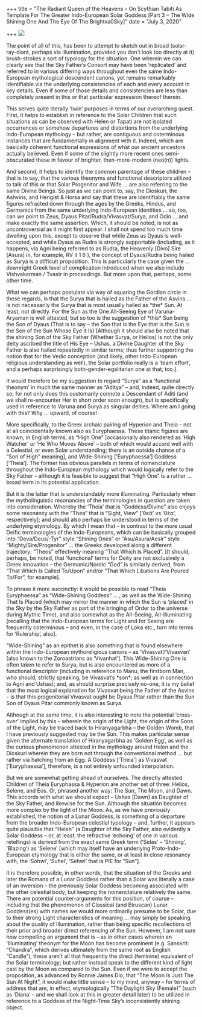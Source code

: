 +++
title = "The Radiant Queen of the Heavens – On Scythian Tabiti As Template For The Greater Indo-European Solar Goddess  [Part 3 – The Wide Shining One And The Eye Of The Brightxa0Sky]"
date = "July 3, 2020"

+++
![](https://aryaakasha.files.wordpress.com/2020/07/dq7n-advoaeynaa-1.jpg?w=614)

The point of all of this, has been to attempt to sketch out in broad
(solar-ray-diant, perhaps via illumination, provided you don’t look too
directly at it) brush-strokes a sort of typology for the situation. One
wherein we can clearly see that the Sky Father’s Consort may have been
‘replicated’ and referred to in various differing ways throughout even
the same Indo-European mythological descendent canons, yet remains
remarkably identifiable via the underlying consistencies of each and
every account in key details. Even if some of those details and
consistencies are less than completely present in this or that
particular expression thereof therein.

This serves quite literally ‘twin’ purposes in terms of our overarching
quest. First, it helps to establish in reference to the Solar Children
that such situations as can be observed with Helen or Tapati are not
isolated occurrences or somehow departures and distortions from the
underlying Indo-European mythology – but rather, are contiguous and
coterminous instances that are fundamentally in alignment with it.
Indeed, which are basically coherent functional expressions of what our
ancient ancestors actually believed. Even if some of the slightly more
recent ones semi-obscurated these in favour of brighter,
then-more-modern (neo(n)) lights.

And second, it helps to identify the common parentage of these children
– that is to say, that the various theonyms and functional descriptors
utilized to talk of this or that Solar Progenitor and Wife … are also
referring to the same Divine Beings. So just as we can point to, say,
the Dioskuri, the Ashvins, and Hengist & Horsa and say that these are
identifiably the same figures refracted down through the ages by the
Greeks, Hindus, and Germanics from the same underlying Indo-European
identities … so, too, can we point to Zeus, Dyaus
Pitar/Rudra/Vivasvat/Surya, and Odin … and make exactly the same
assertion. Which, it should be noted, is not as uncontroversial as it
might first appear. I shall not spend too much time dwelling upon this,
except to observe that while Zeus as Dyaus is well-accepted, and while
Dyaus as Rudra is strongly supportable (including, as it happens, via
Agni being referred to as Rudra, the Heavenly \[Divo\] Sire \[Asura\]
in, for example, RV II 1 6 ), the concept of Dyaus/Rudra being hailed as
Surya is a difficult proposition. This is particularly the case given
the … downright Greek level of complication introduced when we also
include Vishvakarman / Tvastr in proceedings. But more upon that,
perhaps, some other time.

What we can perhaps postulate via way of squaring the Gordian circle in
these regards, is that the Surya that is hailed as the Father of the
Asvins … is not necessarily the Surya that is most usually hailed as
\*the\* Sun. At least, not directly. For the Sun as the One All-Seeing
Eye of Varuna-Aryaman is well attested, but so too is the suggestion of
\*this\* Sun being the Son of Dyaus (That is to say – the Son that is
the Eye that is the Sun is the Son of the Sun Whose Eye It Is)
\[Although it should also be noted that the shining Son of the Sky
Father (Whether Surya, or Helios) is not the only deity ascribed the
title of His Eye – Ushas, a Divine Daughter of the Sky Father is also
hailed repeatedly in similar terms; thus further supporting the notion
that for the Vedic conception (and likely, other Indo-European religious
understanding as well), the Solar portfolio really is a ‘team effort’,
and a perhaps surprisingly both-gender-egalitarian one at that, too.\].

It would therefore be my suggestion to regard “Surya” as a ‘functional
theonym’ in much the same manner as “Aditya” – and, indeed, quite
directly so; for not only does this customarily connote a Descendant of
Aditi (and we shall re-encounter Her in short order soon enough), but is
specifically used in reference to Varuna and Surya as singular deities.
Where am I going with this? Why … upward, of course!

More specifically, to the Greek archaic pairing of Hyperion and Theia –
not at all coincidentally known also as Euryphaessa. These titanic
figures are known, in English terms, as “High One” \[occasionally also
rendered as ‘High Watcher’ or ‘He Who Moves Above’ – both of which would
accord well with a Celestial, or even Solar understanding; there is an
outside chance of a “Son of High” meaning\], and Wide-Shining
\[‘Euryphaessa’\] Goddess \[‘Theia’\]. The former has obvious parallels
in terms of nomenclature throughout the Indo-European mythology which
would logically refer to the Sky Father – although it is feasible to
suggest that “High One” is a rather … broad term in its potential
application.

But it is the latter that is understandably more illuminating.
Particularly when the mytholinguistic resonancies of the terminologies
in question are taken into consideration. Whereby the ‘Theia’ that is
“Goddess/Divine” also enjoys some resonancy with the “Thea” that is
“Sight, View” \[‘θεᾱ́’ vs ‘θέα’, respectively\]; and should also perhaps
be understood in terms of the underlying etymology. By which I mean that
– in contrast to the more usual Deific terminologies of the
Indo-Europeans, which can be basically grouped into “Deva/Deus/-Tyr”
style “Shining Ones” or “Asu/Asura/Aesir” style “Mighty/Sire/Progenitor”
… the Greeks developed along a different trajectory: “Theos” effectively
meaning “That Which Is Placed”. \[It should, perhaps, be noted, that
‘functional’ terms for Deity are not exclusively a Greek innovation –
the Germanic/Nordic “God” is similarly derived, from “That Which Is
Called To/Upon” and/or “That Which Libations Are Poured To/For”, for
example\].

To phrase it more succinctly: it would be possible to read “Theia
Euryphaessa” as “Wide-Shining Goddess” … , as well as the Wide-Shining
That Is Placed (which may mirror the manner in which the Sun is ‘placed’
in the Sky by the Sky Father as part of the bringing of Order to the
universe during Mythic Time), and also somewhat as the All-Seeing,
All-Illuminating \[recalling that the Indo-European terms for Light and
for Seeing are frequently coterminous – and even, in the case of Loka
etc., turn into terms for ‘Rulership’, also\].

“Wide-Shining” as an epithet is also something that is found elsewhere
within the Indo-European mythoreligious canons – as
‘Vivasvat’/’Vivasvan’ \[also known to the Zoroastrians as ‘Vivanhat’\].
This Wide-Shining One is often taken to refer to Surya, but is also
encountered as more of a functional descriptor (including in reference
to Manu, the firstborn Man, who should, strictly speaking, be Vivasvat’s
\*son\*; as well as in connection to Agni and Ushas); and, as should
surprise precisely no-one, it is my belief that the most logical
explanation for Vivasvat being the Father of the Asvins – is that this
progenitorial Vivasvat ought be Dyaus Pitar rather than the Sun Son of
Dyaus Pitar commonly known as Surya.

Although at the same time, it is also interesting to note the potential
‘cross-over’ implied by this – wherein the origin of the Light, the
origin of the Sons of the Light, may be traced back to Hiranyagarbha –
the Golden Womb, that I have previously suggested may be the Sun. This
makes particular sense given the alternate translation of Hiranyagarbha
as ‘Golden Egg’, as well as the curious phenomenon attested in the
mythology around Helen and the Dioskuri wherein they are born not
through the conventional method … but rather via hatching from an Egg. A
Goddess \[‘Theia’\] as Vivasvat \[‘Euryphaessa’\], therefore, is a not
entirely unfounded interpolation.

But we are somewhat getting ahead of ourselves. The directly attested
Children of Theia Euryphassa & Hyperion are another set of three:
Helios, Selene, and Eos. Or, phrased another way: The Sun, The Moon, and
Dawn. This accords with what we should expect – Ushas \[Dawn\] as
Daughter of the Sky Father, and likewise for the Sun. Although the
situation becomes more complex by the light of the Moon. As, as we have
previously established, the notion of a Lunar Goddess, is something of a
departure from the broader Indo-European celestial typology – and,
further, it appears quite plausible that “Helen” (a Daughter of the Sky
Father, also evidently a Solar Goddess – or, at least, the refractive
‘echoing’ of one in various retellings) is derived from the exact same
Greek term (‘Selas’ – ‘Shining’, ‘Blazing’) as ‘Selene’ \[which may
itself have an underlying Proto-Indo-European etymology that is either
the same, or at least in close resonancy with, the ‘Sohwl’, ‘Suhel’,
‘Sehwl’ that is PIE for “Sun”\].

It is therefore possible, in other words, that the situation of the
Greeks and later the Romans of a Lunar Goddess rather than a Solar was
literally a case of an inversion – the previously Solar Goddess becoming
associated with the other celestial body, but keeping the nomenclature
relatively the same. There are potential counter-arguments for this
position, of course – including that the phenomenon of Classical (and
Etruscan) Lunar Goddess(es) with names we would more ordinarily presume
to be Solar, due to their strong Light characteristics of meaning … may
simply be speaking about the quality of Illumination, rather than being
specific recollections of their prior and broader direct referencing of
the Sun. However, I am not sure how compelling an argument that is – as
in other cases wherein an ‘Illuminating’ theonym for the Moon has become
prominent (e.g. Sanskrit: “Chandra”, which derives ultimately from the
same root as English “Candle”), these aren’t all that frequently the
direct (feminine) equivalent of the Solar terminology; but rather
instead speak to the different kind of light cast by the Moon as
compared to the Sun. Even if we were to accept the proposition, as
advanced by Ronnie James Dio, that “The Moon Is Just The Sun At Night”,
it would make little sense – to my mind, anyway – for terms of address
that are, in effect, etymologically “The Daylight Sky (Female)” (such as
‘Diana’ – and we shall look at this in greater detail later) to be
utilized in reference to a Goddess of the Night-Time Sky’s
inconsistently shining object.
